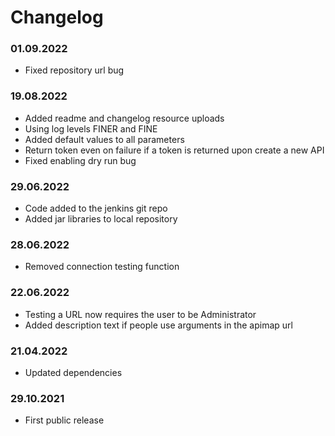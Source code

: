 Changelog
===

### 01.09.2022
- Fixed repository url bug

### 19.08.2022
- Added readme and changelog resource uploads
- Using log levels FINER and FINE 
- Added default values to all parameters
- Return token even on failure if a token is returned upon create a new API
- Fixed enabling dry run bug

### 29.06.2022
- Code added to the jenkins git repo
- Added jar libraries to local repository

### 28.06.2022
- Removed connection testing function

### 22.06.2022
- Testing a URL now requires the user to be Administrator
- Added description text if people use arguments in the apimap url

### 21.04.2022
- Updated dependencies

### 29.10.2021
- First public release
